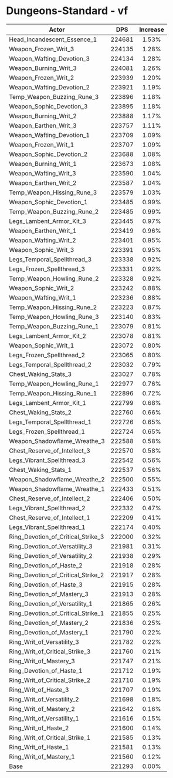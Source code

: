 # Dungeons-Standard - vf
| Actor | DPS | Increase |
|---|:---:|:---:|
|Head_Incandescent_Essence_1|224681|1.53%|
|Weapon_Frozen_Writ_3|224135|1.28%|
|Weapon_Wafting_Devotion_3|224134|1.28%|
|Weapon_Burning_Writ_3|224081|1.26%|
|Weapon_Frozen_Writ_2|223939|1.20%|
|Weapon_Wafting_Devotion_2|223921|1.19%|
|Temp_Weapon_Buzzing_Rune_3|223896|1.18%|
|Weapon_Sophic_Devotion_3|223895|1.18%|
|Weapon_Burning_Writ_2|223888|1.17%|
|Weapon_Earthen_Writ_3|223757|1.11%|
|Weapon_Wafting_Devotion_1|223709|1.09%|
|Weapon_Frozen_Writ_1|223707|1.09%|
|Weapon_Sophic_Devotion_2|223688|1.08%|
|Weapon_Burning_Writ_1|223673|1.08%|
|Weapon_Wafting_Writ_3|223590|1.04%|
|Weapon_Earthen_Writ_2|223587|1.04%|
|Temp_Weapon_Hissing_Rune_3|223579|1.03%|
|Weapon_Sophic_Devotion_1|223485|0.99%|
|Temp_Weapon_Buzzing_Rune_2|223485|0.99%|
|Legs_Lambent_Armor_Kit_3|223445|0.97%|
|Weapon_Earthen_Writ_1|223419|0.96%|
|Weapon_Wafting_Writ_2|223401|0.95%|
|Weapon_Sophic_Writ_3|223391|0.95%|
|Legs_Temporal_Spellthread_3|223338|0.92%|
|Legs_Frozen_Spellthread_3|223331|0.92%|
|Temp_Weapon_Howling_Rune_2|223328|0.92%|
|Weapon_Sophic_Writ_2|223242|0.88%|
|Weapon_Wafting_Writ_1|223236|0.88%|
|Temp_Weapon_Hissing_Rune_2|223223|0.87%|
|Temp_Weapon_Howling_Rune_3|223140|0.83%|
|Temp_Weapon_Buzzing_Rune_1|223079|0.81%|
|Legs_Lambent_Armor_Kit_2|223078|0.81%|
|Weapon_Sophic_Writ_1|223072|0.80%|
|Legs_Frozen_Spellthread_2|223065|0.80%|
|Legs_Temporal_Spellthread_2|223032|0.79%|
|Chest_Waking_Stats_3|223027|0.78%|
|Temp_Weapon_Howling_Rune_1|222977|0.76%|
|Temp_Weapon_Hissing_Rune_1|222896|0.72%|
|Legs_Lambent_Armor_Kit_1|222799|0.68%|
|Chest_Waking_Stats_2|222760|0.66%|
|Legs_Temporal_Spellthread_1|222726|0.65%|
|Legs_Frozen_Spellthread_1|222724|0.65%|
|Weapon_Shadowflame_Wreathe_3|222588|0.58%|
|Chest_Reserve_of_Intellect_3|222570|0.58%|
|Legs_Vibrant_Spellthread_3|222542|0.56%|
|Chest_Waking_Stats_1|222537|0.56%|
|Weapon_Shadowflame_Wreathe_2|222500|0.55%|
|Weapon_Shadowflame_Wreathe_1|222433|0.51%|
|Chest_Reserve_of_Intellect_2|222406|0.50%|
|Legs_Vibrant_Spellthread_2|222332|0.47%|
|Chest_Reserve_of_Intellect_1|222209|0.41%|
|Legs_Vibrant_Spellthread_1|222174|0.40%|
|Ring_Devotion_of_Critical_Strike_3|222000|0.32%|
|Ring_Devotion_of_Versatility_3|221981|0.31%|
|Ring_Devotion_of_Versatility_2|221938|0.29%|
|Ring_Devotion_of_Haste_2|221918|0.28%|
|Ring_Devotion_of_Critical_Strike_2|221917|0.28%|
|Ring_Devotion_of_Haste_3|221915|0.28%|
|Ring_Devotion_of_Mastery_3|221913|0.28%|
|Ring_Devotion_of_Versatility_1|221865|0.26%|
|Ring_Devotion_of_Critical_Strike_1|221855|0.25%|
|Ring_Devotion_of_Mastery_2|221836|0.25%|
|Ring_Devotion_of_Mastery_1|221790|0.22%|
|Ring_Writ_of_Versatility_3|221782|0.22%|
|Ring_Writ_of_Critical_Strike_3|221760|0.21%|
|Ring_Writ_of_Mastery_3|221747|0.21%|
|Ring_Devotion_of_Haste_1|221712|0.19%|
|Ring_Writ_of_Critical_Strike_2|221710|0.19%|
|Ring_Writ_of_Haste_3|221707|0.19%|
|Ring_Writ_of_Versatility_2|221698|0.18%|
|Ring_Writ_of_Mastery_2|221642|0.16%|
|Ring_Writ_of_Versatility_1|221616|0.15%|
|Ring_Writ_of_Haste_2|221600|0.14%|
|Ring_Writ_of_Critical_Strike_1|221585|0.13%|
|Ring_Writ_of_Haste_1|221581|0.13%|
|Ring_Writ_of_Mastery_1|221560|0.12%|
|Base|221293|0.00%|
